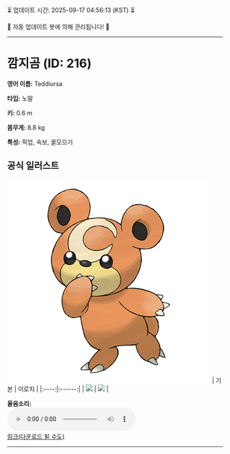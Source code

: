 
⏳ 업데이트 시간: 2025-09-17 04:56:13 (KST) ⏳

🤖 자동 업데이트 봇에 의해 관리됩니다! 🤖

---

# 깜지곰 (ID: 216)
**영어 이름:** Teddiursa

**타입:** 노말

**키:** 0.6 m

**몸무게:** 8.8 kg

**특성:** 픽업, 속보, 꿀모으기

## 공식 일러스트
![](https://raw.githubusercontent.com/PokeAPI/sprites/master/sprites/pokemon/other/official-artwork/216.png)
| 기본 | 이로치 |
|:----:|:------:|
| <img src="http://play.pokemonshowdown.com/sprites/ani/teddiursa.gif" width="200"> | <img src="http://play.pokemonshowdown.com/sprites/ani-shiny/teddiursa.gif" width="200"> |

**울음소리:**<br><audio controls src="https://raw.githubusercontent.com/PokeAPI/cries/main/cries/pokemon/latest/216.ogg"></audio><br> [링크(다운로드 될 수도)](https://raw.githubusercontent.com/PokeAPI/cries/main/cries/pokemon/latest/216.ogg)


---

